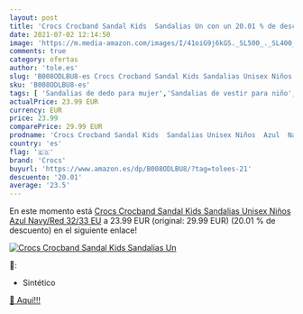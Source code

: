 ```yaml
---
layout: post
title: 'Crocs Crocband Sandal Kids  Sandalias Un con un 20.01 % de descuento'
date: 2021-07-02 12:14:50
image: 'https://m.media-amazon.com/images/I/41oiG9j6kGS._SL500_._SL400_.jpg'
comments: true
category: ofertas
author: 'tole.es'
slug: 'B008ODLBU8-es Crocs Crocband Sandal Kids Sandalias Unisex Niños Azul...'
sku: 'B008ODLBU8-es'
tags: [ 'Sandalias de dedo para mujer','Sandalias de vestir para niño','Sandalias y palas de mujer','Zapatillas y calzado deportivo para Niño','Zapatos','Zapatos para hombre','Zapatos para mujer','Zapatos para niños pequeños','Zapatos y complementos','crocs','sandalias', ]
actualPrice: 23.99 EUR
currency: EUR
price: 23.99
comparePrice: 29.99 EUR
prodname: 'Crocs Crocband Sandal Kids  Sandalias Unisex Niños  Azul  Navy/Red   32/33 EU'
country: 'es'
flag: '🇪🇸'
brand: 'Crocs'
buyurl: 'https://www.amazon.es/dp/B008ODLBU8/?tag=tolees-21'
descuento: '20.01'
average: '23.5'
---
```


En este momento está [Crocs Crocband Sandal Kids  Sandalias Unisex Niños  Azul  Navy/Red   32/33 EU](https://www.amazon.es/dp/B008ODLBU8/?tag=tolees-21) a 23.99 EUR (original: 29.99 EUR) (20.01 %  de descuento) en el siguiente enlace!

[![Crocs Crocband Sandal Kids  Sandalias Un](https://m.media-amazon.com/images/I/41oiG9j6kGS._SL500_._SL400_.jpg)](https://www.amazon.es/dp/B008ODLBU8/?tag=tolees-21)

🔎:

- Sintético

[🛒 Aquí!!!](https://www.amazon.es/dp/B008ODLBU8/?tag=tolees-21)
